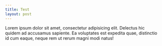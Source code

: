 ```yaml
---
title: Test
layout: post
---
```


Lorem ipsum dolor sit amet, consectetur adipisicing elit. Delectus hic quidem ad accusamus sapiente. Ea voluptates est expedita quae, distinctio id cum eaque, neque rem ut rerum magni modi natus!
